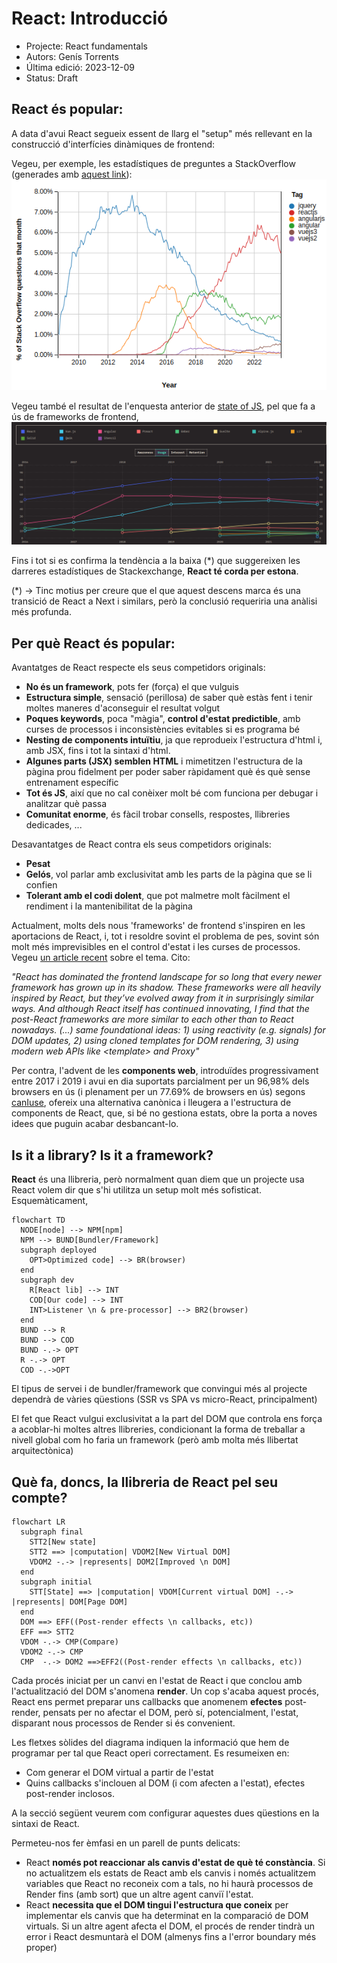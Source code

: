 # React: Introducció

- Projecte: React fundamentals
- Autors: Genís Torrents
- Última edició: 2023-12-09
- Status: Draft

## React és popular:

A data d'avui React segueix essent de llarg el "setup" més rellevant en la construcció d'interfícies dinàmiques de frontend:

Vegeu, per exemple, les estadístiques de preguntes a StackOverflow (generades amb [aquest link](https://insights.stackoverflow.com/trends?tags=jquery%2Cangularjs%2Cangular%2Creactjs%2Cvuejs2%2Cvuejs3)):
![% de preguntes de React i els seus competidors per data](../resources/images/stackoverflow-questions.png)

Vegeu també el resultat de l'enquesta anterior de [state of JS](https://2022.stateofjs.com/en-US), pel que fa a ús de frameworks de frontend, ![% d'usuaris de cada framework al llarg de les enquestes anuals](../resources/images/stateofjs-2022-usage.png)

Fins i tot si es confirma la tendència a la baixa (\*) que suggereixen les darreres estadístiques de Stackexchange, **React té corda per estona**.

(\*) -> Tinc motius per creure que el que aquest descens marca és una transició de React a Next i similars, però la conclusió requeriria una anàlisi més profunda.

## Per què React és popular:

Avantatges de React respecte els seus competidors originals:

- **No és un framework**, pots fer (força) el que vulguis
- **Estructura simple**, sensació (perillosa) de saber què estàs fent i tenir moltes maneres d'aconseguir el resultat volgut
- **Poques keywords**, poca "màgia", **control d'estat predictible**, amb curses de processos i inconsistències evitables si es programa bé
- **Nesting de components intuïtiu**, ja que reprodueix l'estructura d'html i, amb JSX, fins i tot la sintaxi d'html.
- **Algunes parts (JSX) semblen HTML** i mimetitzen l'estructura de la pàgina prou fidelment per poder saber ràpidament què és què sense entrenament específic
- **Tot és JS**, així que no cal conèixer molt bé com funciona per debugar i analitzar què passa
- **Comunitat enorme**, és fàcil trobar consells, respostes, llibreries dedicades, ...

Desavantatges de React contra els seus competidors originals:

- **Pesat**
- **Gelós**, vol parlar amb exclusivitat amb les parts de la pàgina que se li confien
- **Tolerant amb el codi dolent**, que pot malmetre molt fàcilment el rendiment i la mantenibilitat de la pàgina

Actualment, molts dels nous 'frameworks' de frontend s'inspiren en les aportacions de React, i, tot i resoldre sovint el problema de pes, sovint són molt més imprevisibles en el control d'estat i les curses de processos. Vegeu [un article recent](https://nolanlawson.com/2023/12/02/lets-learn-how-modern-javascript-frameworks-work-by-building-one/) sobre el tema. Cito:

<i>"React has dominated the frontend landscape for so long that every newer framework has grown up in its shadow. These frameworks were all heavily inspired by React, but they’ve evolved away from it in surprisingly similar ways. And although React itself has continued innovating, I find that the post-React frameworks are more similar to each other than to React nowadays. (...) same foundational ideas: 1) using reactivity (e.g. signals) for DOM updates, 2) using cloned templates for DOM rendering, 3) using modern web APIs like \<template> and Proxy"</i>

Per contra, l'advent de les **components web**, introduïdes progressivament entre 2017 i 2019 i avui en dia suportats parcialment per un 96,98% dels browsers en ús (i plenament per un 77.69% de browsers en ús) segons [canIuse](https://caniuse.com/?search=web%20components), ofereix una alternativa canònica i lleugera a l'estructura de components de React, que, si bé no gestiona estats, obre la porta a noves idees que puguin acabar desbancant-lo.

## Is it a library? Is it a framework?

**React** és una llibreria, però normalment quan diem que un projecte usa React volem dir que s'hi utilitza un setup molt més sofisticat. Esquemàticament,

```mermaid
flowchart TD
  NODE[node] --> NPM[npm]
  NPM --> BUND[Bundler/Framework]
  subgraph deployed
    OPT>Optimized code] --> BR(browser)
  end
  subgraph dev
    R[React lib] --> INT
    COD[Our code] --> INT
    INT>Listener \n & pre-processor] --> BR2(browser)
  end
  BUND --> R
  BUND --> COD
  BUND -.-> OPT
  R -.-> OPT
  COD -.->OPT
```

El tipus de servei i de bundler/framework que convingui més al projecte dependrà de vàries qüestions (SSR vs SPA vs micro-React, principalment)

El fet que React vulgui exclusivitat a la part del DOM que controla ens força a acoblar-hi moltes altres llibreries, condicionant la forma de treballar a nivell global com ho faria un framework (però amb molta més llibertat arquitectònica)

## Què fa, doncs, la llibreria de React pel seu compte?

```mermaid
flowchart LR
  subgraph final
    STT2[New state]
    STT2 ==> |computation| VDOM2[New Virtual DOM]
    VDOM2 -.-> |represents| DOM2[Improved \n DOM]
  end
  subgraph initial
    STT[State] ==> |computation| VDOM[Current virtual DOM] -.-> |represents| DOM[Page DOM]
  end
  DOM ==> EFF((Post-render effects \n callbacks, etc))
  EFF ==> STT2
  VDOM -.-> CMP(Compare)
  VDOM2 -.-> CMP
  CMP  -.-> DOM2 ==>EFF2((Post-render effects \n callbacks, etc))
```

Cada procés iniciat per un canvi en l'estat de React i que conclou amb l'actualització del DOM s'anomena **render**. Un cop s'acaba aquest procés, React ens permet preparar uns callbacks que anomenem **efectes** post-render, pensats per no afectar el DOM, però sí, potencialment, l'estat, disparant nous processos de Render si és convenient.

Les fletxes sòlides del diagrama indiquen la informació que hem de programar per tal que React operi correctament. Es resumeixen en:

- Com generar el DOM virtual a partir de l'estat
- Quins callbacks s'inclouen al DOM (i com afecten a l'estat), efectes post-render inclosos.

A la secció següent veurem com configurar aquestes dues qüestions en la sintaxi de React.

Permeteu-nos fer èmfasi en un parell de punts delicats:

- React **només pot reaccionar als canvis d'estat de què té constància**. Si no actualitzem els estats de React amb els canvis i només actualitzem variables que React no reconeix com a tals, no hi haurà processos de Render fins (amb sort) que un altre agent canviï l'estat.
- React **necessita que el DOM tingui l'estructura que coneix** per implementar els canvis que ha determinat en la comparació de DOM virtuals. Si un altre agent afecta el DOM, el procés de render tindrà un error i React desmuntarà el DOM (almenys fins a l'error boundary més proper)
